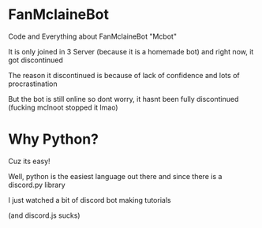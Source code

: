 # FanMclaineBot
Code and Everything about FanMclaineBot "Mcbot"

It is only joined in 3 Server (because it is a homemade bot) and right now, it got discontinued

The reason it discontinued is because of lack of confidence and lots of procrastination

But the bot is still online so dont worry, it hasnt been fully discontinued (fucking mclnoot stopped it lmao)

# Why Python?
Cuz its easy!

Well, python is the easiest language out there and since there is a discord.py library

I just watched a bit of discord bot making tutorials

(and discord.js sucks)

